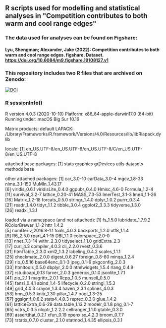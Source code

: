 ## R scripts used for modelling and statistical analyses in "Competition contributes to both warm and cool range edges"
### The data used for analyses can be found on Figshare: 
#### Lyu, Shengman; Alexander, Jake (2022): Competition contributes to both warm and cool range edges. figshare. Dataset. https://doi.org/10.6084/m9.figshare.19108127.v1 
### This repository includes two R files that are archived on Zenodo:
[![DOI](https://zenodo.org/badge/438038961.svg)](https://zenodo.org/badge/latestdoi/438038961)
### R sessionInfo()
R version 4.0.3 (2020-10-10)
Platform: x86_64-apple-darwin17.0 (64-bit)
Running under: macOS Big Sur 10.16

Matrix products: default
LAPACK: /Library/Frameworks/R.framework/Versions/4.0/Resources/lib/libRlapack.dylib

locale:
[1] en_US.UTF-8/en_US.UTF-8/en_US.UTF-8/C/en_US.UTF-8/en_US.UTF-8

attached base packages:
[1] stats     graphics  grDevices utils     datasets  methods   base     

other attached packages:
 [1] car_3.0-10        carData_3.0-4     mgcv_1.8-33       nlme_3.1-150      MuMIn_1.43.17    
 [6] viridis_0.6.1     viridisLite_0.4.0 ggpubr_0.4.0      Hmisc_4.6-0       Formula_1.2-4    
[11] survival_3.2-7    lattice_0.20-41   MASS_7.3-53       lmerTest_3.1-3    lme4_1.1-26      
[16] Matrix_1.2-18     forcats_0.5.0     stringr_1.4.0     dplyr_1.0.2       purrr_0.3.4      
[21] readr_1.4.0       tidyr_1.1.2       tibble_3.0.4      ggplot2_3.3.3     tidyverse_1.3.0  
[26] readxl_1.3.1     

loaded via a namespace (and not attached):
 [1] fs_1.5.0            lubridate_1.7.9.2   RColorBrewer_1.1-2  httr_1.4.2         
 [5] numDeriv_2016.8-1.1 tools_4.0.3         backports_1.2.0     utf8_1.1.4         
 [9] R6_2.5.0            rpart_4.1-15        DBI_1.1.0           colorspace_2.0-0   
[13] nnet_7.3-14         withr_2.3.0         tidyselect_1.1.0    gridExtra_2.3      
[17] curl_4.3            compiler_4.0.3      cli_2.2.0           rvest_0.3.6        
[21] htmlTable_2.3.0     xml2_1.3.2          labeling_0.4.2      scales_1.1.1       
[25] checkmate_2.0.0     digest_0.6.27       foreign_0.8-80      minqa_1.2.4        
[29] rio_0.5.16          base64enc_0.1-3     jpeg_0.1-9          pkgconfig_2.0.3    
[33] htmltools_0.5.0     dbplyr_2.0.0        htmlwidgets_1.5.4   rlang_0.4.9        
[37] rstudioapi_0.13     farver_2.0.3        generics_0.1.0      jsonlite_1.7.1     
[41] zip_2.1.1           magrittr_2.0.1      Rcpp_1.0.5          munsell_0.5.0      
[45] fansi_0.4.1         abind_1.4-5         lifecycle_0.2.0     stringi_1.5.3      
[49] grid_4.0.3          crayon_1.3.4        haven_2.3.1         splines_4.0.3      
[53] hms_0.5.3           knitr_1.30          pillar_1.4.7        boot_1.3-25        
[57] ggsignif_0.6.2      stats4_4.0.3        reprex_0.3.0        glue_1.4.2         
[61] latticeExtra_0.6-29 data.table_1.13.2   modelr_0.1.8        png_0.1-7          
[65] vctrs_0.3.5         nloptr_1.2.2.2      cellranger_1.1.0    gtable_0.3.0       
[69] assertthat_0.2.1    xfun_0.19           openxlsx_4.2.3      broom_0.7.7        
[73] rstatix_0.7.0       cluster_2.1.0       statmod_1.4.35      ellipsis_0.3.1     
